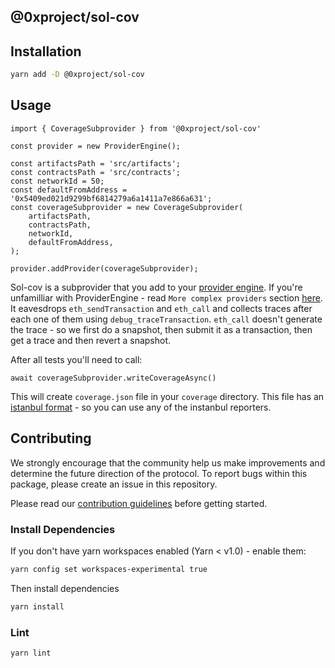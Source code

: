 ## @0xproject/sol-cov

## Installation

```bash
yarn add -D @0xproject/sol-cov
```

## Usage

```
import { CoverageSubprovider } from '@0xproject/sol-cov'

const provider = new ProviderEngine();

const artifactsPath = 'src/artifacts';
const contractsPath = 'src/contracts';
const networkId = 50;
const defaultFromAddress = '0x5409ed021d9299bf6814279a6a1411a7e866a631';
const coverageSubprovider = new CoverageSubprovider(
    artifactsPath,
    contractsPath,
    networkId,
    defaultFromAddress,
);

provider.addProvider(coverageSubprovider);
```

Sol-cov is a subprovider that you add to your [provider engine](https://github.com/MetaMask/provider-engine). If you're unfamilliar with ProviderEngine - read `More complex providers` section [here](https://0xproject.com/wiki#Web3-Provider-Explained). It eavesdrops `eth_sendTransaction` and `eth_call` and collects traces after each one of them using `debug_traceTransaction`. `eth_call` doesn't generate the trace - so we first do a snapshot, then submit it as a transaction, then get a trace and then revert a snapshot.

After all tests you'll need to call:

```
await coverageSubprovider.writeCoverageAsync()
```

This will create `coverage.json` file in your `coverage` directory. This file has an [istanbul format](https://github.com/gotwarlost/istanbul/blob/master/coverage.json.md) - so you can use any of the instanbul reporters.

## Contributing

We strongly encourage that the community help us make improvements and determine the future direction of the protocol. To report bugs within this package, please create an issue in this repository.

Please read our [contribution guidelines](../../CONTRIBUTING.md) before getting started.

### Install Dependencies

If you don't have yarn workspaces enabled (Yarn < v1.0) - enable them:

```bash
yarn config set workspaces-experimental true
```

Then install dependencies

```bash
yarn install
```

### Lint

```bash
yarn lint
```
